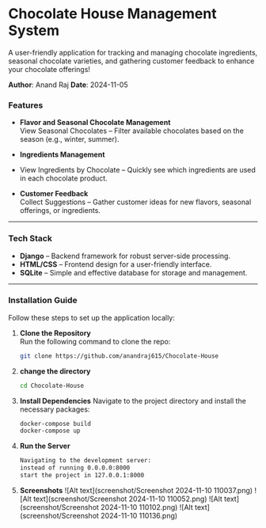 # Chocolate House Management System

A user-friendly application for tracking and managing chocolate ingredients, seasonal chocolate varieties, and gathering customer feedback to enhance your chocolate offerings!

**Author**: Anand Raj
**Date**: 2024-11-05

###  Features

- **Flavor and Seasonal Chocolate Management**  
  View Seasonal Chocolates – Filter available chocolates based on the season (e.g., winter, summer).
- **Ingredients Management**
- 
  View Ingredients by Chocolate – Quickly see which ingredients are used in each chocolate product.

- **Customer Feedback**  
  Collect Suggestions – Gather customer ideas for new flavors, seasonal offerings, or ingredients.

---

###  Tech Stack
- **Django** – Backend framework for robust server-side processing.
- **HTML/CSS** – Frontend design for a user-friendly interface.
- **SQLite** – Simple and effective database for storage and management.

---

### Installation Guide
Follow these steps to set up the application locally:

1. **Clone the Repository**  
   Run the following command to clone the repo:
   ```bash
   git clone https://github.com/anandraj615/Chocolate-House

2. **change the directory**
    ```bash
    cd Chocolate-House
4. **Install Dependencies**
    Navigate to the project directory and install the necessary packages:
    ```bash
    docker-compose build
    docker-compose up
5. **Run the Server**
   ```bash
   Navigating to the development server:
   instead of running 0.0.0.0:8000
   start the project in 127.0.0.1:8000
6. **Screenshots**
   ![Alt text](screenshot/Screenshot 2024-11-10 110037.png)
   ![Alt text](screenshot/Screenshot 2024-11-10 110052.png)
   ![Alt text](screenshot/Screenshot 2024-11-10 110102.png)
   ![Alt text](screenshot/Screenshot 2024-11-10 110136.png)

